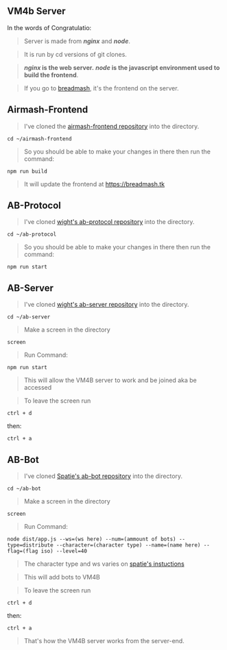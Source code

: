 VM4b Server
-
In the words of Congratulatio:
> Server is made from **_nginx_** and **_node_**. 

> It is run by cd versions of git clones.

> **_nginx_ is the web server.**
> **_node_ is the javascript environment used to build the frontend**.

> If you go to [breadmash](https://breadmash.tk), it's the frontend on the server.

Airmash-Frontend
-

> I've cloned the [airmash-frontend repository](https://github.com/airmash-refugees/airmash-frontend) into the directory. 
```
cd ~/airmash-frontend
```
> So you should be able to make your changes in there then run the command: 
```
npm run build
```
> It will update the frontend at https://breadmash.tk

AB-Protocol
-

> I've cloned [wight's ab-protocol repository](https://github.com/wight-airmash/ab-protocol) into the directory.
```
cd ~/ab-protocol
```
> So you should be able to make your changes in there then run the command: 
```
npm run start
```

AB-Server
-

> I've cloned [wight's ab-server repository](https://github.com/wight-airmash/ab-server) into the directory.
```
cd ~/ab-server
```
> Make a screen in the directory
```
screen
```
> Run Command:
```
npm run start
```
> This will allow the VM4B server to work and be joined aka be accessed

> To leave the screen run
```
ctrl + d
```
then:
```
ctrl + a
```

AB-Bot
-

> I've cloned [Spatie's ab-bot repository](https://github.com/spatiebot/ab-bot) into the directory.
```
cd ~/ab-bot
```
> Make a screen in the directory
```
screen
```
> Run Command:
```
node dist/app.js --ws=(ws here) --num=(ammount of bots) --type=distribute --character=(character type) --name=(name here) --flag=(flag iso) --level=40
```
>The character type and ws varies on [spatie's instuctions](https://github.com/spatiebot/ab-bot#running)

> This will add bots to VM4B

> To leave the screen run
```
ctrl + d
```
then:
```
ctrl + a
```
> That's how the VM4B server works from the server-end.
